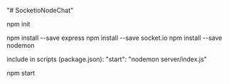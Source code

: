 "# SocketioNodeChat" 

npm init

npm install --save express
npm install --save socket.io
npm install --save nodemon

include in scripts (package.json): "start": "nodemon server/index.js"

npm start
